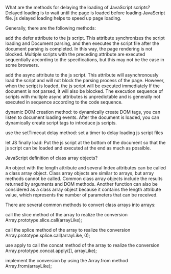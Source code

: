 What are the methods for delaying the loading of JavaScript scripts? 
Delayed loading is to wait until the page is loaded before loading JavaScript file. js delayed loading helps to speed up page loading. 

Generally, there are the following methods: 

add the defer attribute to the js script. This attribute synchronizes the script loading and Document parsing, 
and then executes the script file after the document parsing is completed. In this way, the page rendering is not blocked. 
Multiple scripts with the preceding attribute are executed sequentially according to the specifications, but this may not be the case in some browsers. 

add the async attribute to the js script. This attribute will asynchronously load the script and will not block the parsing process of the page.
However, when the script is loaded, the js script will be executed immediately If the document is not parsed, it will also be blocked. 
The execution sequence of scripts with multiple async attributes is unpredictable and is generally not executed in sequence according to the code sequence. 

dynamic DOM creation method: to dynamically create DOM tags, you can listen to document loading events.
After the document is loaded, you can dynamically create script tags to introduce js scripts. 

use the setTimeout delay method: set a timer to delay loading js script files 

let JS finally load: Put the js script at the bottom of the document so that the js script can be loaded and executed at the end as much as possible. 

JavaScript definition of class array objects? 

An object with the length attribute and several Index attributes can be called a class array object. 
Class array objects are similar to arrays, but array methods cannot be called. Common class array objects include the results returned by arguments and DOM methods. 
Another function can also be considered as a class array object because it contains the length attribute value, which represents the number of parameters that can be received. 

There are several common methods to convert class arrays into arrays: 

call the slice method of the array to realize the conversion
Array.prototype.slice.call(arrayLike);

call the splice method of the array to realize the conversion
Array.prototype.splice.call(arrayLike, 0);

use apply to call the concat method of the array to realize the conversion
Array.prototype.concat.apply([], arrayLike);

implement the conversion by using the Array.from method
Array.from(arrayLike);




